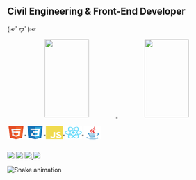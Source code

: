 ## Civil Engineering & Front-End Developer

(☞ﾟヮﾟ)☞

<div align="center">
  <a href="https://github.com/mairasilveira">
  <img width="45%" height="180em" src="https://github-readme-stats.vercel.app/api?username=mairasilveira&show_icons=true&theme=dracula&include_all_commits=true&count_private=true"/>
  <img width="45%" height="180em" src="https://github-readme-stats.vercel.app/api/top-langs/?username=mairasilveira&layout=compact&langs_count=7&theme=dracula"/>
</div>
<div style="display: inline_block"><br>
  <img align="center" alt="HTML" height="30" width="40" src="https://raw.githubusercontent.com/devicons/devicon/master/icons/html5/html5-original.svg">
  <img align="center" alt="CSS" height="30" width="40" src="https://raw.githubusercontent.com/devicons/devicon/master/icons/css3/css3-original.svg">
  <img align="center" alt="Js" height="30" width="40" src="https://raw.githubusercontent.com/devicons/devicon/master/icons/javascript/javascript-plain.svg">
  <img align="center" alt="React" height="30" width="40" src="https://raw.githubusercontent.com/devicons/devicon/master/icons/react/react-original.svg">
  <img align="center" alt="Java" height="30" width="40" src="https://raw.githubusercontent.com/devicons/devicon/master/icons/java/java-original.svg">
</div>
  
  ##
 
<div> 
<a href="https://instagram.com/mairasilveiras" target="_blank"><img src="https://img.shields.io/badge/-Instagram-%23E4405F?style=for-the-badge&logo=instagram&logoColor=white" target="_blank"></a>
  <a href = "mailto:silveirasmaira@gmail.com"><img src="https://img.shields.io/badge/-Gmail-%23333?style=for-the-badge&logo=gmail&logoColor=white" target="_blank"></a>
  <a href="https://www.linkedin.com/in/ma%C3%ADra-silveira-66a960172/" target="_blank"><img src="https://img.shields.io/badge/-LinkedIn-%230077B5?style=for-the-badge&logo=linkedin&logoColor=white" target="_blank">
  <a href="https://mairasilveira.github.io/portfolio/" target="_blank"><img src="https://lh3.googleusercontent.com/X_LjImQwBVWSoN2kDtxIYSkdIGOWBTiNMcDCzOekx41X9nRvgNgT574ahnubE6CP3NBD0ZiHBgr7ynTa0S00Dj41yE7xiSXCQoXCkZPr0BqrBXGaSgGM2tD0UoHkvVOAni_1SWjrjaCgYZXW2-2yM2h56pwjcTsvMS6hHaQ29U4dFGW-8oTIPLMy8eF_jMRPl7ijzuoS-SaMUqWZ8Exs3oYSMwkzzekHTQ4yjeVK6byfZC51D4UMYhSBWoBzWLeKFmsvRIM2Yv0jZP8I0PdxJtjQNvU63ycmxmEsUYnqO8efQeBarLLfBWtW7TMW6m8xY0OWRWp__VcFRGIYi2oLww7DqUhHwvp1MRDJOMKS1-_Vk6uEDrMoN-9Xcqfajkru4dqaD4OYLAxummzu2UEvyX0CyKT_WkXECONwMBQcz2K5VLkUN-fHLb_lO7rz8ne7Q96V2ObtU-rJ-ojn91ubg-ThTl8W9rFByJ1EE22hnUR751ylCwmD6rhGDro7oP7V8kq2lmcirNCn0xV3VSugtuUZZSYzXSJJuG29ives1LhIigFxv2EUIhWpGN9V3kZkdK7BPtj5LPu-oRZffEJ2urSG2aqxPgeUQ7YAHdDvtPCdt02GNUtCX2GOu09XwsmKpapbPk5_wJiTPLkrJdE-OVRSg7AzIjk5ruO6hPuE3zho0kA8mWgXMFiFKrapJ3dgzph2k5HC7L7gNP4AH0cm4JlUKBr-meQBPqTXVBEyBTta7OZH266ufAmfxZcCXvgeNj01xdfz8Z65lhHUXHYWbzsUevhS3S4SHc0H=w252-h58-no?authuser=0" target="_blank" <style height = "28px";></a>
  
  ![Snake animation](https://github.com/mairasilveira/mairasilveira/blob/output/github-contribution-grid-snake.svg)
  
  </div>
